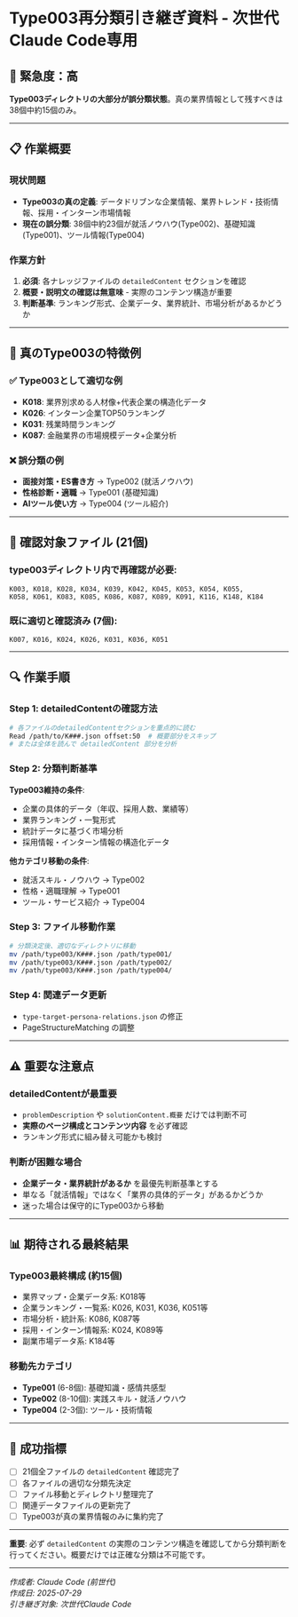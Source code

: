# Type003再分類引き継ぎ資料 - 次世代Claude Code専用

## 🚨 緊急度：高

**Type003ディレクトリの大部分が誤分類状態**。真の業界情報として残すべきは38個中約15個のみ。

---

## 📋 作業概要

### 現状問題
- **Type003の真の定義**: データドリブンな企業情報、業界トレンド・技術情報、採用・インターン市場情報
- **現在の誤分類**: 38個中約23個が就活ノウハウ(Type002)、基礎知識(Type001)、ツール情報(Type004)

### 作業方針
1. **必須**: 各ナレッジファイルの `detailedContent` セクションを確認
2. **概要・説明文の確認は無意味** - 実際のコンテンツ構造が重要
3. **判断基準**: ランキング形式、企業データ、業界統計、市場分析があるかどうか

---

## 🎯 真のType003の特徴例

### **✅ Type003として適切な例**
- **K018**: 業界別求める人材像+代表企業の構造化データ
- **K026**: インターン企業TOP50ランキング
- **K031**: 残業時間ランキング
- **K087**: 金融業界の市場規模データ+企業分析

### **❌ 誤分類の例**
- **面接対策・ES書き方** → Type002 (就活ノウハウ)
- **性格診断・適職** → Type001 (基礎知識)
- **AIツール使い方** → Type004 (ツール紹介)

---

## 📂 確認対象ファイル (21個)

### **type003ディレクトリ内で再確認が必要**:
```
K003, K018, K028, K034, K039, K042, K045, K053, K054, K055, 
K058, K061, K083, K085, K086, K087, K089, K091, K116, K148, K184
```

### **既に適切と確認済み (7個)**:
```  
K007, K016, K024, K026, K031, K036, K051
```

---

## 🔍 作業手順

### Step 1: detailedContentの確認方法
```bash
# 各ファイルのdetailedContentセクションを重点的に読む
Read /path/to/K###.json offset:50  # 概要部分をスキップ
# または全体を読んで detailedContent 部分を分析
```

### Step 2: 分類判断基準
**Type003維持の条件**:
- 企業の具体的データ（年収、採用人数、業績等）
- 業界ランキング・一覧形式
- 統計データに基づく市場分析
- 採用情報・インターン情報の構造化データ

**他カテゴリ移動の条件**:
- 就活スキル・ノウハウ → Type002
- 性格・適職理解 → Type001  
- ツール・サービス紹介 → Type004

### Step 3: ファイル移動作業
```bash
# 分類決定後、適切なディレクトリに移動
mv /path/type003/K###.json /path/type001/
mv /path/type003/K###.json /path/type002/
mv /path/type003/K###.json /path/type004/
```

### Step 4: 関連データ更新
- `type-target-persona-relations.json` の修正
- PageStructureMatching の調整

---

## ⚠️ 重要な注意点

### **detailedContentが最重要**
- `problemDescription` や `solutionContent.概要` だけでは判断不可
- **実際のページ構成とコンテンツ内容** を必ず確認
- ランキング形式に組み替え可能かも検討

### **判断が困難な場合**
- **企業データ・業界統計があるか** を最優先判断基準とする
- 単なる「就活情報」ではなく「業界の具体的データ」があるかどうか
- 迷った場合は保守的にType003から移動

---

## 📊 期待される最終結果

### **Type003最終構成 (約15個)**
- 業界マップ・企業データ系: K018等
- 企業ランキング・一覧系: K026, K031, K036, K051等  
- 市場分析・統計系: K086, K087等
- 採用・インターン情報系: K024, K089等
- 副業市場データ系: K184等

### **移動先カテゴリ**
- **Type001** (6-8個): 基礎知識・感情共感型
- **Type002** (8-10個): 実践スキル・就活ノウハウ
- **Type004** (2-3個): ツール・技術情報

---

## 🎯 成功指標

- [ ] 21個全ファイルの `detailedContent` 確認完了
- [ ] 各ファイルの適切な分類先決定
- [ ] ファイル移動とディレクトリ整理完了
- [ ] 関連データファイルの更新完了
- [ ] Type003が真の業界情報のみに集約完了

---

**重要**: 必ず `detailedContent` の実際のコンテンツ構造を確認してから分類判断を行ってください。概要だけでは正確な分類は不可能です。

---

*作成者: Claude Code (前世代)*  
*作成日: 2025-07-29*  
*引き継ぎ対象: 次世代Claude Code*